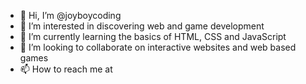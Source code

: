 - 👋 Hi, I’m @joyboycoding
- 👀 I’m interested in discovering web and game development
- 🌱 I’m currently learning the basics of HTML, CSS and JavaScript
- 💞️ I’m looking to collaborate on interactive websites and web based games
- 📫 How to reach me at

<!---
joyboycoding/joyboycoding is a ✨ special ✨ repository because its `README.md` (this file) appears on your GitHub profile.
You can click the Preview link to take a look at your changes.
--->
